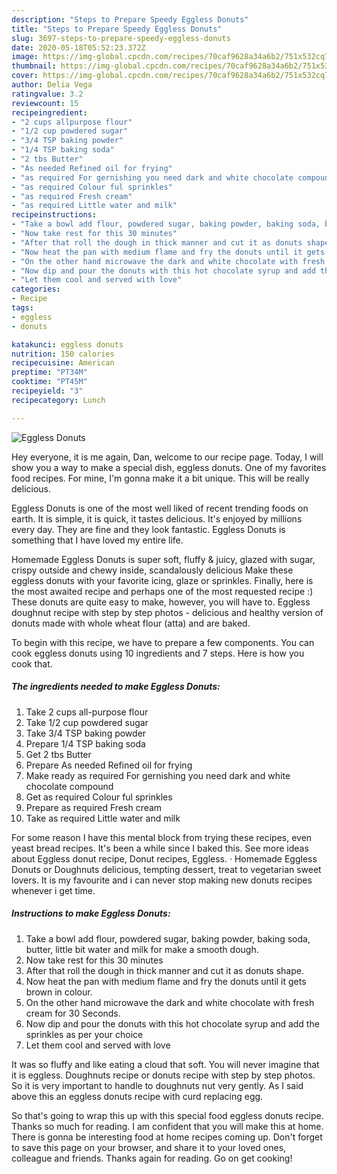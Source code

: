 ```yaml
---
description: "Steps to Prepare Speedy Eggless Donuts"
title: "Steps to Prepare Speedy Eggless Donuts"
slug: 3697-steps-to-prepare-speedy-eggless-donuts
date: 2020-05-18T05:52:23.372Z
image: https://img-global.cpcdn.com/recipes/70caf9628a34a6b2/751x532cq70/eggless-donuts-recipe-main-photo.jpg
thumbnail: https://img-global.cpcdn.com/recipes/70caf9628a34a6b2/751x532cq70/eggless-donuts-recipe-main-photo.jpg
cover: https://img-global.cpcdn.com/recipes/70caf9628a34a6b2/751x532cq70/eggless-donuts-recipe-main-photo.jpg
author: Delia Vega
ratingvalue: 3.2
reviewcount: 15
recipeingredient:
- "2 cups allpurpose flour"
- "1/2 cup powdered sugar"
- "3/4 TSP baking powder"
- "1/4 TSP baking soda"
- "2 tbs Butter"
- "As needed Refined oil for frying"
- "as required For gernishing you need dark and white chocolate compound"
- "as required Colour ful sprinkles"
- "as required Fresh cream"
- "as required Little water and milk"
recipeinstructions:
- "Take a bowl add flour, powdered sugar, baking powder, baking soda, butter, little bit water and milk for make a smooth dough."
- "Now take rest for this 30 minutes"
- "After that roll the dough in thick manner and cut it as donuts shape."
- "Now heat the pan with medium flame and fry the donuts until it gets brown in colour."
- "On the other hand microwave the dark and white chocolate with fresh cream for 30 Seconds."
- "Now dip and pour the donuts with this hot chocolate syrup and add the sprinkles as per your choice"
- "Let them cool and served with love"
categories:
- Recipe
tags:
- eggless
- donuts

katakunci: eggless donuts 
nutrition: 150 calories
recipecuisine: American
preptime: "PT34M"
cooktime: "PT45M"
recipeyield: "3"
recipecategory: Lunch

---
```



![Eggless Donuts](https://img-global.cpcdn.com/recipes/70caf9628a34a6b2/751x532cq70/eggless-donuts-recipe-main-photo.jpg)

Hey everyone, it is me again, Dan, welcome to our recipe page. Today, I will show you a way to make a special dish, eggless donuts. One of my favorites food recipes. For mine, I'm gonna make it a bit unique. This will be really delicious.

Eggless Donuts is one of the most well liked of recent trending foods on earth. It is simple, it is quick, it tastes delicious. It's enjoyed by millions every day. They are fine and they look fantastic. Eggless Donuts is something that I have loved my entire life.

Homemade Eggless Donuts is super soft, fluffy &amp; juicy, glazed with sugar, crispy outside and chewy inside, scandalously delicious Make these eggless donuts with your favorite icing, glaze or sprinkles. Finally, here is the most awaited recipe and perhaps one of the most requested recipe :) These donuts are quite easy to make, however, you will have to. Eggless doughnut recipe with step by step photos - delicious and healthy version of donuts made with whole wheat flour (atta) and are baked.


To begin with this recipe, we have to prepare a few components. You can cook eggless donuts using 10 ingredients and 7 steps. Here is how you cook that.

<!--inarticleads1-->

##### The ingredients needed to make Eggless Donuts:

1. Take 2 cups all-purpose flour
1. Take 1/2 cup powdered sugar
1. Take 3/4 TSP baking powder
1. Prepare 1/4 TSP baking soda
1. Get 2 tbs Butter
1. Prepare As needed Refined oil for frying
1. Make ready as required For gernishing you need dark and white chocolate compound
1. Get as required Colour ful sprinkles
1. Prepare as required Fresh cream
1. Take as required Little water and milk


For some reason I have this mental block from trying these recipes, even yeast bread recipes. It&#39;s been a while since I baked this. See more ideas about Eggless donut recipe, Donut recipes, Eggless. · Homemade Eggless Donuts or Doughnuts delicious, tempting dessert, treat to vegetarian sweet lovers. It is my favourite and i can never stop making new donuts recipes whenever i get time. 

<!--inarticleads2-->

##### Instructions to make Eggless Donuts:

1. Take a bowl add flour, powdered sugar, baking powder, baking soda, butter, little bit water and milk for make a smooth dough.
1. Now take rest for this 30 minutes
1. After that roll the dough in thick manner and cut it as donuts shape.
1. Now heat the pan with medium flame and fry the donuts until it gets brown in colour.
1. On the other hand microwave the dark and white chocolate with fresh cream for 30 Seconds.
1. Now dip and pour the donuts with this hot chocolate syrup and add the sprinkles as per your choice
1. Let them cool and served with love


It was so fluffy and like eating a cloud that soft. You will never imagine that it is eggless. Doughnuts recipe or donuts recipe with step by step photos. So it is very important to handle to doughnuts nut very gently. As I said above this an eggless donuts recipe with curd replacing egg. 

So that's going to wrap this up with this special food eggless donuts recipe. Thanks so much for reading. I am confident that you will make this at home. There is gonna be interesting food at home recipes coming up. Don't forget to save this page on your browser, and share it to your loved ones, colleague and friends. Thanks again for reading. Go on get cooking!
